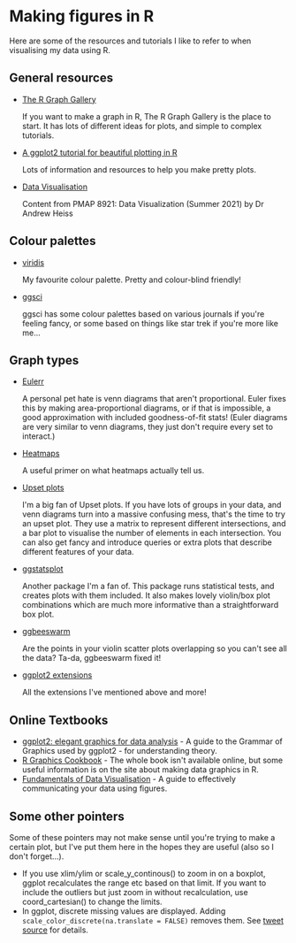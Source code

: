 
# Making figures in R

Here are some of the resources and tutorials I like to refer to when visualising my data using R.

## General resources

* [The R Graph Gallery](https://www.r-graph-gallery.com/)

    If you want to make a graph in R, The R Graph Gallery is the place to start.
It has lots of different ideas for plots, and simple to complex tutorials.

* [A ggplot2 tutorial for beautiful plotting in R](https://cedricscherer.netlify.app/2019/08/05/a-ggplot2-tutorial-for-beautiful-plotting-in-r/#toc)

    Lots of information and resources to help you make pretty plots.
    
* [Data Visualisation](https://datavizs21.classes.andrewheiss.com/)

    Content from PMAP 8921: Data Visualization (Summer 2021) by Dr Andrew Heiss

## Colour palettes

* [viridis](https://cran.r-project.org/web/packages/viridis/vignettes/intro-to-viridis.html)

    My favourite colour palette. Pretty and colour-blind friendly!

* [ggsci](https://cran.r-project.org/web/packages/ggsci/vignettes/ggsci.html)

    ggsci has some colour palettes based on various journals if you're feeling fancy, or some based on things like star trek if you're more like me...

## Graph types

* [Eulerr](https://github.com/jolars/eulerr)

    A personal pet hate is venn diagrams that aren't proportional.
    Euler fixes this by making area-proportional diagrams, or if that is impossible, a good approximation with included goodness-of-fit stats!
    (Euler diagrams are very similar to venn diagrams, they just don't require every set to interact.)

* [Heatmaps](http://www.opiniomics.org/you-probably-dont-understand-heatmaps/)

    A useful primer on what heatmaps actually tell us.

* [Upset plots](https://github.com/hms-dbmi/UpSetR)

    I'm a big fan of Upset plots.
    If you have lots of groups in your data, and venn diagrams turn into a massive confusing mess, that's the time to try an upset plot.
    They use a matrix to represent different intersections, and a bar plot to visualise the number of elements in each intersection.
    You can also get fancy and introduce queries or extra plots that describe different features of your data.

* [ggstatsplot](https://indrajeetpatil.github.io/ggstatsplot/)

    Another package I'm a fan of.
    This package runs statistical tests, and creates plots with them included.
    It also makes lovely violin/box plot combinations which are much more informative than a straightforward box plot.

* [ggbeeswarm](https://github.com/eclarke/ggbeeswarm)

    Are the points in your violin scatter plots overlapping so you can't see all the data?
    Ta-da, ggbeeswarm fixed it!

* [ggplot2 extensions](https://exts.ggplot2.tidyverse.org/gallery/)

    All the extensions I've mentioned above and more!

## Online Textbooks

* [ggplot2: elegant graphics for data analysis](https://ggplot2-book.org/) - A  guide to the Grammar of Graphics used by ggplot2 - for understanding theory.
* [R Graphics Cookbook](http://www.cookbook-r.com/Graphs/) - The whole book isn't available online, but some useful information is on the site about making data graphics in R.
* [Fundamentals of Data Visualisation](https://clauswilke.com/dataviz/) - A guide to effectively communicating your data using figures.

## Some other pointers

Some of these pointers may not make sense until you're trying to make a certain plot, but I've put them here in the hopes they are useful (also so I don't forget...).

* If you use xlim/ylim or scale_y_continous() to zoom in on a boxplot, ggplot recalculates the range etc based on that limit. If you want to include the outliers but just zoom in without recalculation, use coord_cartesian() to change the limits.
* In ggplot, discrete missing values are displayed. Adding `scale_color_discrete(na.translate = FALSE)` removes them. See [tweet source](https://twitter.com/MaiaPelletier/status/1357079168249458691/photo/1) for details.
